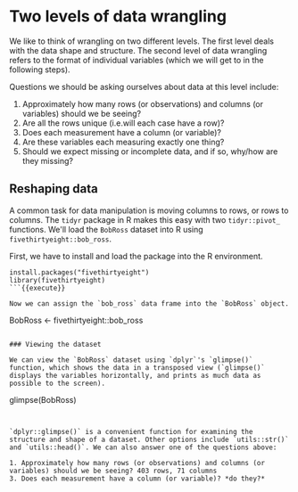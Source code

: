 # Two levels of data wrangling 

We like to think of wrangling on two different levels. The first level deals with the data shape and structure. The second level of data wrangling refers to the format of individual variables (which we will get to in the following steps). 

Questions we should be asking ourselves about data at this level include:

1. Approximately how many rows (or observations) and columns (or variables) should we be seeing?  
2. Are all the rows unique (i.e.will each case have a row)?    
3. Does each measurement have a column (or variable)?   
4. Are these variables each measuring exactly one thing?   
3. Should we expect missing or incomplete data, and if so, why/how are they missing?   

## Reshaping data

A common task for data manipulation is moving columns to rows, or rows to columns. The `tidyr` package in R makes this easy with two `tidyr::pivot_` functions. We'll load the `BobRoss` dataset into R using `fivethirtyeight::bob_ross`. 

First, we have to install and load the package into the R environment.

```
install.packages("fivethirtyeight")
library(fivethirtyeight)
```{{execute}}

Now we can assign the `bob_ross` data frame into the `BobRoss` object. 

```
BobRoss <- fivethirtyeight::bob_ross
```{{execute}}

### Viewing the dataset

We can view the `BobRoss` dataset using `dplyr`'s `glimpse()` function, which shows the data in a transposed view (`glimpse()` displays the variables horizontally, and prints as much data as possible to the screen).

```
glimpse(BobRoss)
```{{copy}}


`dplyr::glimpse()` is a convenient function for examining the structure and shape of a dataset. Other options include `utils::str()` and `utils::head()`. We can also answer one of the questions above: 

1. Approximately how many rows (or observations) and columns (or variables) should we be seeing? 403 rows, 71 columns
3. Does each measurement have a column (or variable)? *do they?*
